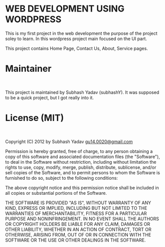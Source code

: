 <h1>WEB DEVELOPMENT USING WORDPRESS</h1>

This is my first project in the web development the purpose of the project soley to learn.
 In this wordpress project main focused on the UI part.

This project contains Home Page, Contact Us, About, Service pages.


<h1>Maintainer</h1></br>

This project is maintained by Subhash Yadav (subhashY). It was supposed to be a quick project, but I got really into it.


<h1>License (MIT)</h1></br>

Copyright (C) 2012 by Subhash Yadav gu14.0020@gmail.com

Permission is hereby granted, free of charge, to any person obtaining a copy of this software and associated documentation files (the "Software"), to deal in the Software without restriction, including without limitation the rights to use, copy, modify, merge, publish, distribute, sublicense, and/or sell copies of the Software, and to permit persons to whom the Software is furnished to do so, subject to the following conditions:

The above copyright notice and this permission notice shall be included in all copies or substantial portions of the Software.

THE SOFTWARE IS PROVIDED "AS IS", WITHOUT WARRANTY OF ANY KIND, EXPRESS OR IMPLIED, INCLUDING BUT NOT LIMITED TO THE WARRANTIES OF MERCHANTABILITY, FITNESS FOR A PARTICULAR PURPOSE AND NONINFRINGEMENT. IN NO EVENT SHALL THE AUTHORS OR COPYRIGHT HOLDERS BE LIABLE FOR ANY CLAIM, DAMAGES OR OTHER LIABILITY, WHETHER IN AN ACTION OF CONTRACT, TORT OR OTHERWISE, ARISING FROM, OUT OF OR IN CONNECTION WITH THE SOFTWARE OR THE USE OR OTHER DEALINGS IN THE SOFTWARE.
